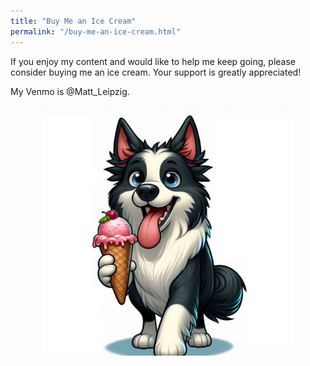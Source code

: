 ```yaml
---
title: "Buy Me an Ice Cream"
permalink: "/buy-me-an-ice-cream.html"
---
```


<style type="text/css" media="screen">
  .image-container {
    text-align: center;
  }
  img {
    max-width: 100%;
    height: auto;
    max-height: 400px; /* Set a maximum height for the image */
  }
</style>

If you enjoy my content and would like to help me keep going, please consider buying me an ice cream. Your support is greatly appreciated!

My Venmo is @Matt_Leipzig.

<div class="image-container">
  <img src="/assets/images/ice_cream_boy.jpeg" alt="yum yum">
</div>
